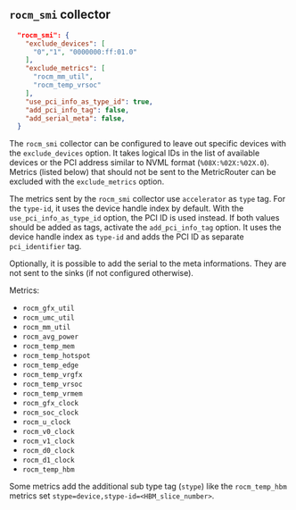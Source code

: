 ## `rocm_smi` collector

```json
  "rocm_smi": {
    "exclude_devices": [
      "0","1", "0000000:ff:01.0"
    ],
    "exclude_metrics": [
      "rocm_mm_util",
      "rocm_temp_vrsoc"
    ],
    "use_pci_info_as_type_id": true,
    "add_pci_info_tag": false,
    "add_serial_meta": false,
  }
```

The `rocm_smi` collector can be configured to leave out specific devices with the `exclude_devices` option. It takes logical IDs in the list of available devices or the PCI address similar to NVML format (`%08X:%02X:%02X.0`). Metrics (listed below) that should not be sent to the MetricRouter can be excluded with the `exclude_metrics` option. 

The metrics sent by the `rocm_smi` collector use `accelerator` as `type` tag. For the `type-id`, it uses the device handle index by default. With the `use_pci_info_as_type_id` option, the PCI ID is used instead. If both values should be added as tags, activate the `add_pci_info_tag` option. It uses the device handle index as `type-id` and adds the PCI ID as separate `pci_identifier` tag.

Optionally, it is possible to add the serial to the meta informations. They are not sent to the sinks (if not configured otherwise).


Metrics:
- `rocm_gfx_util`
- `rocm_umc_util`
- `rocm_mm_util`
- `rocm_avg_power`
- `rocm_temp_mem`
- `rocm_temp_hotspot`
- `rocm_temp_edge`
- `rocm_temp_vrgfx`
- `rocm_temp_vrsoc`
- `rocm_temp_vrmem`
- `rocm_gfx_clock`
- `rocm_soc_clock`
- `rocm_u_clock`
- `rocm_v0_clock`
- `rocm_v1_clock`
- `rocm_d0_clock`
- `rocm_d1_clock`
- `rocm_temp_hbm`


Some metrics add the additional sub type tag (`stype`) like the `rocm_temp_hbm` metrics set `stype=device,stype-id=<HBM_slice_number>`. 
